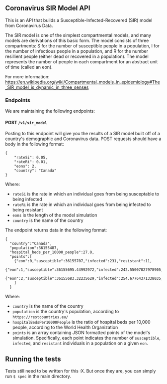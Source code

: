 ## Coronavirus SIR Model API
This is an API that builds a Susceptible-Infected-Recovered (SIR) model from Coronavirus Data.

The SIR model is one of the simplest compartmental models, and many models are derivations of this basic form.  The model consists of three compartments: S for the number of susceptible people in a population, I for the number of infectious people in a population, and R for the number resillient people (either dead or recovered in a population).  The model represents the number of people in each compartment for an abstract unit of time (called an eon).

For more information: https://en.wikipedia.org/wiki/Compartmental_models_in_epidemiology#The_SIR_model_is_dynamic_in_three_senses

### Endpoints
We are maintaining the following endpoints:

#### POST `/v1/sir_model`
Posting to this endpoint will give you the results of a SIR model built off of a country's demographic and Coronavirus data.  POST requests should have a body in the following format:

```
{
	"rateSi": 0.05,
	"rateRi": 0.01,
	"eons": 2,
	"country": "Canada"
}
```

Where:
- `rateSi` is the rate in which an individual goes from being susceptable to being infected
- `rateRi` is the rate in which an individual goes from being infected to being resistant
- `eons` is the length of the model simulation
- `country` is the name of the country

The endpoint returns data in the following format:
```
{
  "country":"Canada",
  "population":36155487,
  "hospital_beds_per_10000_people":27.0,
  "points":[
    {"eon":0,"susceptible":36155707,"infected":231,"resistant":11,
    {"eon":1,"susceptible":36155695.44992972,"infected":242.55007027978905,"resistant":11.0
    {"eon":2,"susceptible":36155683.32235629,"infected":254.67764371338035,"resistant":11.0}
    ]
  }
```

Where:
- `country` is the name of the country
- `population` is the country's population, according to `https://restcountries.eu/`
- `hospitalBedsPer10000People` is the ratio of hospital beds per 10,000 people, according to the World Health Organization
- `points` is an array containing JSON formatted points of the model's simulation.  Specifically, each point indicates the number of `susceptible`, `infected`, and `resistant` individuals in a population on a given `eon`.

## Running the tests
Tests still need to be written for this :X.  But once they are, you can simply run `$ spec` in the main directory.
